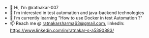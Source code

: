- 👋 Hi, I’m @ratnakar-007
- 👀 I’m interested in test automation and java-backend technologies
- 🌱 I’m currently learning "How to use Docker in test Automation ?"
- 📫 Reach me @ ratnakarsharma63@gmail.com, linkedIn: https://www.linkedin.com/in/ratnakar-s-a5390883/

<!---
ratnakar-007/ratnakar-007 is a ✨ special ✨ repository because its `README.md` (this file) appears on your GitHub profile.
You can click the Preview link to take a look at your changes.
--->
